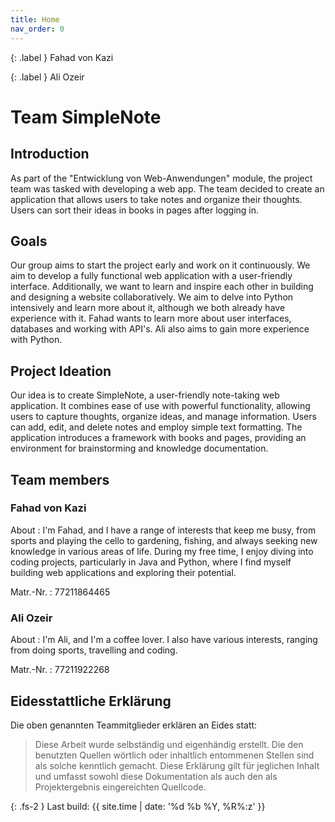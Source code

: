 ```yaml
---
title: Home
nav_order: 0
---
```


{: .label }
Fahad von Kazi

{: .label }
Ali Ozeir

# Team SimpleNote

## Introduction
As part of the "Entwicklung von Web-Anwendungen" module, the project team was tasked with developing a web app. The team decided to create an application that allows users to take notes and organize their thoughts. Users can sort their ideas in books in pages after logging in. 

## Goals
Our group aims to start the project early and work on it continuously. We aim to develop a fully functional web application with a user-friendly interface. Additionally, we want to learn and inspire each other in building and designing a website collaboratively. We aim to delve into Python intensively and learn more about it, although we both already have experience with it. Fahad wants to learn more about user interfaces, databases and working with API's. Ali also aims to gain more experience with Python.

## Project Ideation
Our idea is to create SimpleNote, a user-friendly note-taking web application. It combines ease of use with powerful functionality, allowing users to capture thoughts, organize ideas, and manage information. Users can add, edit, and delete notes and employ simple text formatting. The application introduces a framework with books and pages, providing an environment for brainstorming and knowledge documentation.

## Team members

### Fahad von Kazi

About
: I'm Fahad, and I have a range of interests that keep me busy, from sports and playing the cello to gardening, fishing, and always seeking new knowledge in various areas of life. During my free time, I enjoy diving into coding projects, particularly in Java and Python, where I find myself building web applications and exploring their potential.

Matr.-Nr.
: 77211864465

### Ali Ozeir

About
: I'm Ali, and I'm a coffee lover. I also have various interests, ranging from doing sports, travelling and coding.   

Matr.-Nr.
: 77211922268


## Eidesstattliche Erklärung

Die oben genannten Teammitglieder erklären an Eides statt:

> Diese Arbeit wurde selbständig und eigenhändig erstellt. Die den benutzten Quellen wörtlich oder inhaltlich entommenen Stellen sind als solche kenntlich gemacht. Diese Erklärung gilt für jeglichen Inhalt und umfasst sowohl diese Dokumentation als auch den als Projektergebnis eingereichten Quellcode.

{: .fs-2 }
Last build: {{ site.time | date: '%d %b %Y, %R%:z' }}